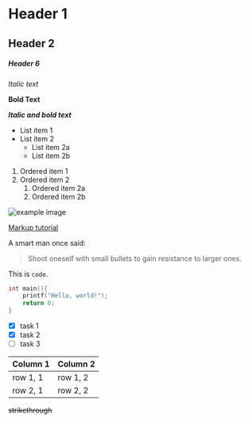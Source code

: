 # Header 1
## Header 2
##### Header 6

*Italic text*

**Bold Text**

__*Italic and bold text*__

* List item 1
* List item 2
	* List item 2a
	* List item 2b

1. Ordered item 1
1. Ordered item 2
	1. Ordered item 2a
	1. Ordered item 2b

![example image](https://vignette.wikia.nocookie.net/youtubepoop/images/f/f7/5Pikachu.png/revision/latest?cb=20141108062013)

[Markup tutorial](https://guides.github.com/features/mastering-markdown/)


A smart man once said:

> Shoot oneself with small bullets
> to gain resistance to larger ones.

This is `code`.

```c
int main(){
	printf("Hello, world!");
	return 0;
}
```

- [x] task 1
- [x] task 2
- [ ] task 3

Column 1 | Column 2
-------- | --------
row 1, 1 | row 1, 2
row 2, 1 | row 2, 2

~~strikethrough~~




